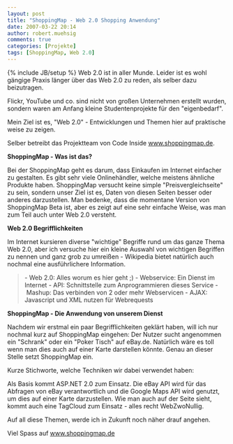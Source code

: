 ```yaml
---
layout: post
title: "ShoppingMap - Web 2.0 Shopping Anwendung"
date: 2007-03-22 20:14
author: robert.muehsig
comments: true
categories: [Projekte]
tags: [ShoppingMap, Web 2.0]
---
```

{% include JB/setup %}
Web 2.0 ist in aller Munde. Leider ist es wohl gängige Praxis länger über das Web 2.0 zu reden, als selber dazu beizutragen.

Flickr, YouTube und co. sind nicht von großen Unternehmen erstellt wurden, sondern waren am Anfang kleine Studentenprojekte für den "eigenbedarf".

Mein Ziel ist es, "Web 2.0" - Entwicklungen und Themen hier auf praktische weise zu zeigen.

Selber betreibt das Projektteam von Code Inside <a href="http://www.shoppingmap.de">www.shoppingmap.de</a>.

<strong>ShoppingMap - Was ist das?</strong>

Bei der ShoppingMap geht es darum, dass Einkaufen im Internet einfacher zu gestalten. Es gibt sehr viele Onlinehändler, welche meistens ähnliche Produkte haben. ShoppingMap versucht keine simple "Preisvergleichseite" zu sein, sondern unser Ziel ist es, Daten von diesen Seiten besser oder anderes darzustellen.
Man bedenke, dass die momentane Version von ShoppingMap Beta ist, aber es zeigt auf eine sehr einfache Weise, was man zum Teil auch unter Web 2.0 versteht.

<strong>Web 2.0 Begrifflichkeiten</strong>

Im Internet kursieren diverse "wichtige" Begriffe rund um das ganze Thema Web 2.0, aber ich versuche hier ein kleine Auswahl von wichtigen Begriffen zu nennen und ganz grob zu umreißen - Wikipedia bietet natürlich auch nochmal eine ausführlichere Information.
<blockquote><font color="#333333">- Web 2.0: Alles worum es hier geht ;)
- Webservice: Ein Dienst im Internet
<font color="#333333">- API: Schnittstelle zum Anprogrammieren dieses Service</font></font><font color="#333333">
- Mashup: Das verbinden von 2 oder mehr Webservicen
- AJAX: Javascript und XML nutzen für Webrequests</font></blockquote>
<strong>ShoppingMap - Die Anwendung von unserem Dienst</strong>

Nachdem wir erstmal ein paar Begrifflichkeiten geklärt haben, will ich nur nochmal kurz auf ShoppingMap eingehen:
Der Nutzer sucht angenommen ein "Schrank" oder ein "Poker Tisch" auf eBay.de. Natürlich wäre es toll wenn man dies auch auf einer Karte darstellen könnte. Genau an dieser Stelle setzt ShoppingMap ein.

Kurze Stichworte, welche Techniken wir dabei verwendet haben:

Als Basis kommt ASP.NET 2.0 zum Einsatz. Die eBay API wird für das Abfragen von eBay verantwortlich und die Google Maps API wird genutzt, um dies auf einer Karte darzustellen. Wie man auch auf der Seite sieht, kommt auch eine TagCloud zum Einsatz - alles recht WebZwoNullig.

Auf all diese Themen, werde ich in Zukunft noch näher drauf angehen.

Viel Spass auf www.shoppingmap.de
